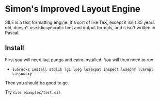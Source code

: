 # Simon's Improved Layout Engine

SILE is a text formatting engine. It's sort of like TeX, except it isn't
35 years old, doesn't use idiosyncratic font and output formats, and it
isn't written in Pascal.

## Install

First you will need lua, pango and cairo installed. You will then
need to run:

* `luarocks install stdlib lgi lpeg luaexpat inspect luaepnf luarepl cassowary`

Then you should be good to go.

Try `sile examples/test.sil`
